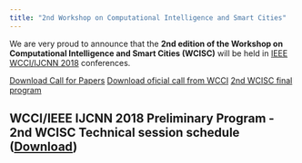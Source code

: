 ```yaml
---
title: "2nd Workshop on Computational Intelligence and Smart Cities"
---
```


We are very proud to announce that the **2nd edition of the Workshop on Computational Intelligence and Smart Cities (WCISC)** will be held in [IEEE WCCI/IJCNN 2018](http://www.ecomp.poli.br/~wcci2018/workshops/) conferences.

[Download Call for Papers](/wcisc2018/WCCI_2018_SmartCities.pdf)
[Download oficial call from WCCI](http://www.ecomp.poli.br/~wcci2018/wp-content/uploads/2018/04/WCCI_2018_SmartCities_final_v1.0.pdf)
[2nd WCISC final program](/wcisc2018/WCCI_2018_SmartCities_final_v2.0.pdf)

## WCCI/IEEE IJCNN 2018 Preliminary Program - 2nd WCISC Technical session schedule ([Download](http://www.ecomp.poli.br/~wcci2018/wp-content/uploads/2018/06/IJCNN-Preliminary-Program-27-06-2018.pdf))
